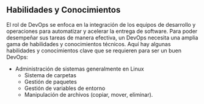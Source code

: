 <h2 align="left"> Habilidades y Conocimientos </h2>

<p align="left"> El rol de DevOps se enfoca en la integración de los equipos de desarrollo y operaciones para automatizar y acelerar la entrega de software. Para poder desempeñar sus tareas de manera efectiva, un DevOps necesita una amplia gama de habilidades y conocimientos técnicos. Aquí hay algunas habilidades y conocimientos clave que se requieren para ser un buen DevOps:

* Administración de sistemas generalmente en Linux
    * Sistema de carpetas
    * Gestión de paquetes
    * Gestión de variables de entorno
    * Manipulación de archivos (copiar, mover, eliminar).</p>
